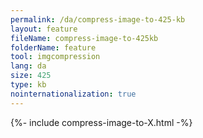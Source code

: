 ```yaml
---
permalink: /da/compress-image-to-425-kb
layout: feature
fileName: compress-image-to-425kb
folderName: feature
tool: imgcompression
lang: da
size: 425
type: kb
nointernationalization: true
---
```

{%- include compress-image-to-X.html -%}
      